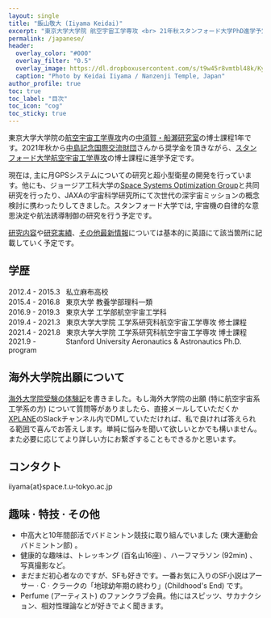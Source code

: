 ```yaml
---
layout: single
title: "飯山敬大 (Iiyama Keidai)"
excerpt: "東京大学大学院 航空宇宙工学専攻 <br> 21年秋スタンフォード大学PhD進学予定"
permalink: /japanese/
header:
  overlay_color: "#000"
  overlay_filter: "0.5"
  overlay_image: https://dl.dropboxusercontent.com/s/t9w45r8vmtbl48k/Kyoto.jpg?dl=0
  caption: "Photo by Keidai Iiyama / Nanzenji Temple, Japan"
author_profile: true
toc: true
toc_label: "目次"
toc_icon: "cog"
toc_sticky: true
---
```


東京大学大学院の[航空宇宙工学専攻](http://www.aerospace.t.u-tokyo.ac.jp/)内の[中須賀・船瀬研究室](https://www.space.t.u-tokyo.ac.jp/nlab/about.html)の博士課程1年です。2021年秋から[中島記念国際交流財団](http://www.nakajimafound.or.jp/)さんから奨学金を頂きながら、[スタンフォード大学航空宇宙工学専攻](https://aa.stanford.edu/)の博士課程に進学予定です。

現在は, 主に月GPSシステムについての研究と超小型衛星の開発を行っています。他にも、ジョージア工科大学の[Space Systems Optimization Group](https://ssog.ae.gatech.edu/)と共同研究を行ったり、JAXAの宇宙科学研究所にて次世代の深宇宙ミッションの概念検討に携わったりしてきました。スタンフォード大学では, 宇宙機の自律的な意思決定や航法誘導制御の研究を行う予定です。

[研究内容](/research/)や[研究実績](/publications/)、[その他最新情報](/about/)については基本的に英語にて該当箇所に記載していく予定です。

## 学歴
2012.4 - 2015.3 &nbsp; 私立麻布高校  
2015.4 - 2016.8 &nbsp; 東京大学 教養学部理科一類  
2016.9 - 2019.3 &nbsp; 東京大学 工学部航空宇宙工学科  
2019.4 - 2021.3 &nbsp; 東京大学大学院 工学系研究科航空宇宙工学専攻 修士課程  
2021.4 - 2021.8 &nbsp; 東京大学大学院 工学系研究科航空宇宙工学専攻 博士課程  
2021.9 - &nbsp; &nbsp; &nbsp; &nbsp; &nbsp; &nbsp; &nbsp; Stanford University Aeronautics & Astronautics Ph.D. program 

## 海外大学院出願について
[海外大学院受験の体験記](/juken/)を書きました。もし海外大学院の出願 (特に航空宇宙系工学系の方) について質問等がありましたら、直接メールしていただくか[XPLANE](http://xplane.seldoon.net/)のSlackチャンネル内でDMしていただければ、私で良ければ答えられる範囲で喜んでお答えします。単純に悩みを聞いて欲しいとかでも構いません。 また必要に応じてより詳しい方にお繋ぎすることもできるかと思います。

## コンタクト
iiyama{at}space.t.u-tokyo.ac.jp

## 趣味 &middot; 特技 &middot; その他
- 中高大と10年間部活でバドミントン競技に取り組んでいました (東大運動会バドミントン部) 。
- 健康的な趣味は、トレッキング (百名山16座) 、ハーフマラソン (92min) 、写真撮影など。
- まだまだ初心者なのですが、SFも好きです。一番お気に入りのSF小説はアーサー &middot; C &middot; クラークの「地球幼年期の終わり」(Childhood's End) です。
- Perfume (アーティスト) のファンクラブ会員。他にはスピッツ、サカナクション、相対性理論などが好きでよく聞きます。